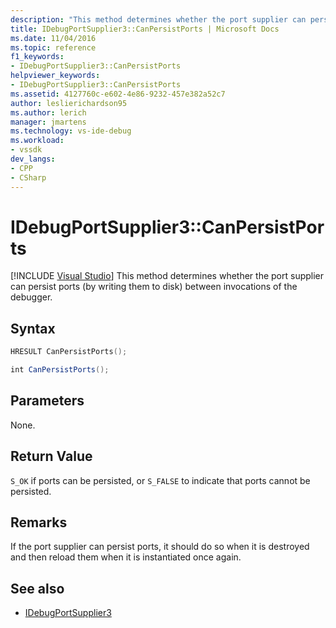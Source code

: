 ```yaml
---
description: "This method determines whether the port supplier can persist ports (by writing them to disk) between invocations of the debugger."
title: IDebugPortSupplier3::CanPersistPorts | Microsoft Docs
ms.date: 11/04/2016
ms.topic: reference
f1_keywords:
- IDebugPortSupplier3::CanPersistPorts
helpviewer_keywords:
- IDebugPortSupplier3::CanPersistPorts
ms.assetid: 4127760c-e602-4e86-9232-457e382a52c7
author: leslierichardson95
ms.author: lerich
manager: jmartens
ms.technology: vs-ide-debug
ms.workload:
- vssdk
dev_langs:
- CPP
- CSharp
---
```

# IDebugPortSupplier3::CanPersistPorts

 [!INCLUDE [Visual Studio](~/includes/applies-to-version/vs-windows-only.md)]
This method determines whether the port supplier can persist ports (by writing them to disk) between invocations of the debugger.

## Syntax

```cpp
HRESULT CanPersistPorts();
```

```csharp
int CanPersistPorts();
```

## Parameters
 None.

## Return Value
 `S_OK` if ports can be persisted, or `S_FALSE` to indicate that ports cannot be persisted.

## Remarks
 If the port supplier can persist ports, it should do so when it is destroyed and then reload them when it is instantiated once again.

## See also
- [IDebugPortSupplier3](../../../extensibility/debugger/reference/idebugportsupplier3.md)
